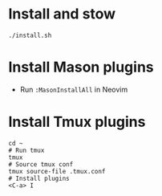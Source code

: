 # Install and stow

```
./install.sh
```

# Install Mason plugins

- Run `:MasonInstallAll` in Neovim

# Install Tmux plugins

```
cd ~
# Run tmux
tmux
# Source tmux conf
tmux source-file .tmux.conf
# Install plugins
<C-a> I
```

